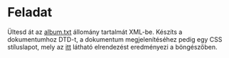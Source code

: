 # Feladat

Ültesd át az [album.txt](album.txt) állomány tartalmát XML-be. Készíts a dokumentumhoz DTD-t, a dokumentum megjelenítéséhez pedig egy CSS stíluslapot, mely az [itt](album.png) látható elrendezést eredményezi a böngészőben.
